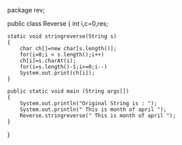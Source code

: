 package rev;

public class Reverse
{
 int i,c=0,res;
    
    static void stringreverse(String s)
    {
        char ch[]=new char[s.length()];
        for(i=0;i < s.length();i++)
        ch[i]=s.charAt(i);
        for(i=s.length()-1;i>=0;i--)
        System.out.print(ch[i]);
    }
    
    public static void main (String args[])
    {
        System.out.println("Original String is : ");
        System.out.println(" This is month of april ");
        Reverse.stringreverse(" This is month of april ");
    }
}


